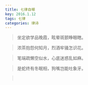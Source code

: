 ```yaml
---
title: 七律自嘲
key: 2016.1.12
tags: 七律
categories: 律诗
---
```


<blockquote class="blockquote-center">坐定欲学品晚霞，眩晕斑颤睁眼瞎。
</blockquote>
<blockquote class="blockquote-center">浓茶抱怨何知月，烈酒牢骚怎识花。
</blockquote>
<blockquote class="blockquote-center">笔端疏懒空似水，心底迷惑乱如麻。
</blockquote>
<blockquote class="blockquote-center">是蛇终有冬眠相，狗嘴岂能吐象牙。
</blockquote>
<blockquote class="blockquote-center"></br>
</blockquote>
